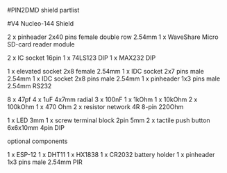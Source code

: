#PIN2DMD shield partlist

#V4 Nucleo-144 Shield

2 x pinheader 2x40 pins female double row 2.54mm
1 x WaveShare Micro SD-card reader module

2 x IC socket 16pin
1 x 74LS123 DIP
1 x MAX232 DIP

1 x elevated socket 2x8 female 2.54mm
1 x IDC socket 2x7 pins male 2.54mm
1 x IDC socket 2x8 pins male 2.54mm
1 x pinheader 1x3 pins male 2.54mm RS232

8 x 47pf
4 x 1uF 4x7mm radial
3 x 100nF
1 x 1kOhm
1 x 10kOhm
2 x 100kOhm
1 x 470 Ohm
2 x resistor network 4R 8-pin 220Ohm

1 x LED 3mm
1 x screw terminal block 2pin 5mm
2 x tactile push button 6x6x10mm 4pin DIP

optional components

1 x ESP-12
1 x DHT11
1 x HX1838
1 x CR2032 battery holder
1 x pinheader 1x3 pins male 2.54mm PIR






